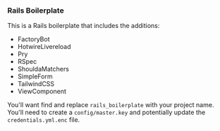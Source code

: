 ### Rails Boilerplate

This is a Rails boilerplate that includes the additions:

- FactoryBot
- HotwireLivereload
- Pry
- RSpec
- ShouldaMatchers
- SimpleForm
- TailwindCSS
- ViewComponent

You'll want find and replace `rails_boilerplate` with your project name.
You'll need to create a `config/master.key` and potentially update the `credentials.yml.enc` file.
